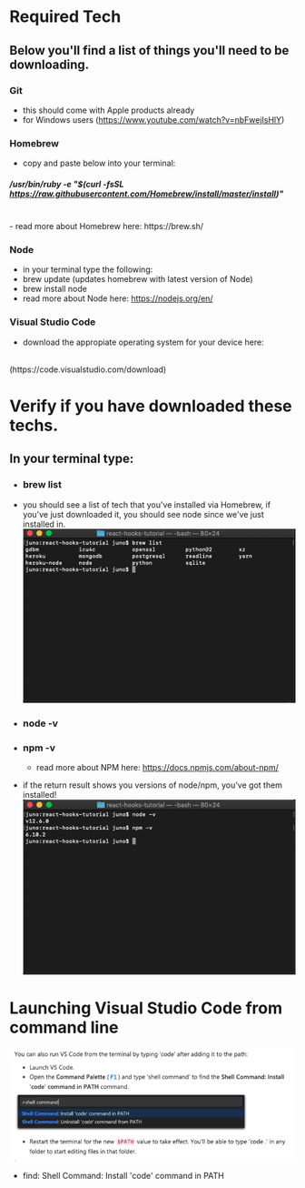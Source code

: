 # Required Tech 

## Below you'll find a list of things you'll need to be downloading. 

### Git 
- this should come with Apple products already <br/>
- for Windows users (https://www.youtube.com/watch?v=nbFwejIsHlY)

### Homebrew <br/>
- copy and paste below into your terminal:
##### /usr/bin/ruby -e "$(curl -fsSL https://raw.githubusercontent.com/Homebrew/install/master/install)"
<br/>
- read more about Homebrew here: https://brew.sh/

### Node <br/>
- in your terminal type the following: 
- brew update (updates homebrew with latest version of Node)
- brew install node 
- read more about Node here: https://nodejs.org/en/ 

### Visual Studio Code <br/>
- download the appropiate operating system for your device here: 
<br/>
(https://code.visualstudio.com/download)

# Verify if you have downloaded these techs. 
## In your terminal type: 
- ### brew list <br/>
- you should see a list of tech that you've installed via Homebrew, if you've just downloaded it, you should see node since we've just installed in. <br/>
![brew-list](brew-list.png)

- ### node -v <br/>
- ### npm -v <br/>
    - read more about NPM here: https://docs.npmjs.com/about-npm/
- if the return result shows you versions of node/npm, you've got them installed! <br/>
![node-npm](node-npm.png)

# Launching Visual Studio Code from command line
![VSC-cmd-line](VSC.png)
- find: Shell Command: Install 'code' command in PATH

